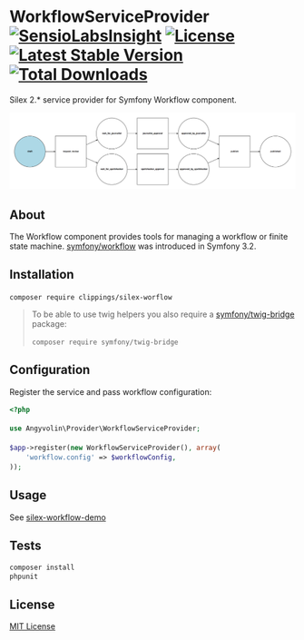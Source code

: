 # WorkflowServiceProvider [![SensioLabsInsight](https://insight.sensiolabs.com/projects/c7b71caa-7264-4e8b-85b2-879c675bde5f/mini.png)](https://insight.sensiolabs.com/projects/c7b71caa-7264-4e8b-85b2-879c675bde5f) [![License](https://poser.pugx.org/angyvolin/silex-workflow/license)](https://packagist.org/packages/angyvolin/silex-workflow) [![Latest Stable Version](https://poser.pugx.org/angyvolin/silex-workflow/v/stable)](https://packagist.org/packages/angyvolin/silex-workflow) [![Total Downloads](https://poser.pugx.org/angyvolin/silex-workflow/downloads)](https://packagist.org/packages/angyvolin/silex-workflow)

Silex 2.* service provider for Symfony Workflow component.

[![silex-workflow-image](https://github.com/angyvolin/silex-workflow-demo/blob/master/web/img/workflow.png)](https://github.com/angyvolin/silex-workflow-demo)

## About
The Workflow component provides tools for managing a workflow or finite state machine. [symfony/workflow](https://github.com/symfony/workflow) was introduced in Symfony 3.2.

## Installation
`composer require clippings/silex-worflow`

> To be able to use twig helpers you also require a [symfony/twig-bridge](https://github.com/symfony/twig-bridge) package:
>
> `composer require symfony/twig-bridge`

## Configuration
Register the service and pass workflow configuration:

```php
<?php

use Angyvolin\Provider\WorkflowServiceProvider;

$app->register(new WorkflowServiceProvider(), array(
    'workflow.config' => $workflowConfig,
));

```

## Usage
See [silex-workflow-demo](https://github.com/angyvolin/silex-workflow-demo)

## Tests

    composer install
    phpunit

## License
[MIT License](LICENSE.md)
